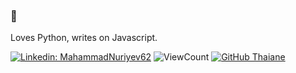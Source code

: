 ### 👋
Loves Python, writes on Javascript.

[![Linkedin: MahammadNuriyev62](https://img.shields.io/badge/-MahammadNuriyev62-blue?style=flat-square&logo=Linkedin&logoColor=white&link=https://https://www.linkedin.com/in/MahammadNuriyev62/)](https://www.linkedin.com/in/MahammadNuriyev62/)    ![ViewCount](https://komarev.com/ghpvc/?username=MahammadNuriyev62&color=1A4730)
[![GitHub Thaiane](https://img.shields.io/github/followers/MahammadNuriyev62?label=follow&style=social)](https://github.com/MahammadNuriyev62)
